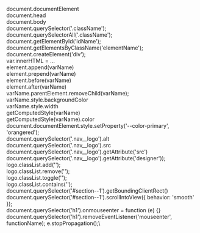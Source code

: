 document.documentElement\
document.head\
document.body\
document.querySelector('.className');\
document.querySelectorAll('.className');\
document.getElementById('idName');\
document.getElementsByClassName('elementName');\
document.createElement('div');\
var.innerHTML = ...\
element.append(varName)\
element.prepend(varName)\
element.before(varName)\
element.after(varName)\
varName.parentElement.removeChild(varName);\
varName.style.backgroundColor\
varName.style.width\
getComputedStyle(varName)\
getComputedStyle(varName).color\
document.documentElement.style.setProperty('--color-primary', 'orangered');\
document.querySelector('.nav\_\_logo').alt\
document.querySelector('.nav\_\_logo').src\
document.querySelector('.nav\_\_logo').getAttribute('src')\
document.querySelector('.nav\_\_logo').getAttribute('designer'));\
logo.classList.add('');\
logo.classList.remove('');\
logo.classList.toggle('');\
logo.classList.contains('');\
document.querySelector('#section--1').getBoundingClientRect()\
 document.querySelector('#section--1').scrollIntoView({ behavior: 'smooth' });\
document.querySelector('h1').onmouseenter = function (e) {}\
document.querySelector('h1').removeEventListener('mouseenter', functionName);
e.stopPropagation();\
